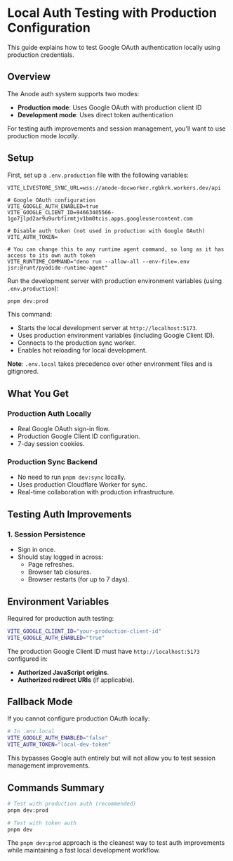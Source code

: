 # Local Auth Testing with Production Configuration

This guide explains how to test Google OAuth authentication locally using production credentials.

## Overview

The Anode auth system supports two modes:

- **Production mode**: Uses Google OAuth with production client ID
- **Development mode**: Uses direct token authentication

For testing auth improvements and session management, you'll want to use production mode _locally_.

## Setup

First, set up a `.env.production` file with the following variables:

```
VITE_LIVESTORE_SYNC_URL=wss://anode-docworker.rgbkrk.workers.dev/api

# Google OAuth configuration
VITE_GOOGLE_AUTH_ENABLED=true
VITE_GOOGLE_CLIENT_ID=94663405566-1go7jlpd2ar9u9urbfirmtjv1bm0tcis.apps.googleusercontent.com

# Disable auth token (not used in production with Google OAuth)
VITE_AUTH_TOKEN=

# You can change this to any runtime agent command, so long as it has access to its own auth token
VITE_RUNTIME_COMMAND="deno run --allow-all --env-file=.env jsr:@runt/pyodide-runtime-agent"
```

Run the development server with production environment variables (using `.env.production`):

```bash
pnpm dev:prod
```

This command:

- Starts the local development server at `http://localhost:5173`.
- Uses production environment variables (including Google Client ID).
- Connects to the production sync worker.
- Enables hot reloading for local development.

**Note**: `.env.local` takes precedence over other environment files and is gitignored.

## What You Get

### Production Auth Locally

- Real Google OAuth sign-in flow.
- Production Google Client ID configuration.
- 7-day session cookies.

### Production Sync Backend

- No need to run `pnpm dev:sync` locally.
- Uses production Cloudflare Worker for sync.
- Real-time collaboration with production infrastructure.

## Testing Auth Improvements

### 1. Session Persistence

- Sign in once.
- Should stay logged in across:
  - Page refreshes.
  - Browser tab closures.
  - Browser restarts (for up to 7 days).

## Environment Variables

Required for production auth testing:

```bash
VITE_GOOGLE_CLIENT_ID="your-production-client-id"
VITE_GOOGLE_AUTH_ENABLED="true"
```

The production Google Client ID must have `http://localhost:5173` configured in:

- **Authorized JavaScript origins**.
- **Authorized redirect URIs** (if applicable).

## Fallback Mode

If you cannot configure production OAuth locally:

```bash
# In .env.local
VITE_GOOGLE_AUTH_ENABLED="false"
VITE_AUTH_TOKEN="local-dev-token"
```

This bypasses Google auth entirely but will not allow you to test session management improvements.

## Commands Summary

```bash
# Test with production auth (recommended)
pnpm dev:prod

# Test with token auth
pnpm dev
```

The `pnpm dev:prod` approach is the cleanest way to test auth improvements while maintaining a fast local development workflow.
